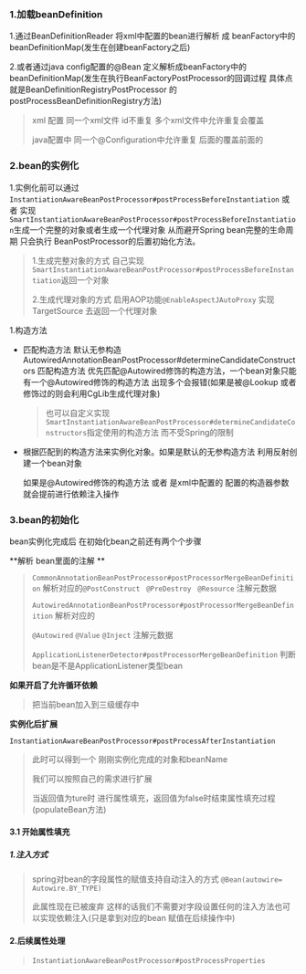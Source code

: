 ### 1.加载beanDefinition  

1.通过BeanDefinitionReader 将xml中配置的bean进行解析 成 beanFactory中的beanDefinitionMap(发生在创建beanFactory之后)

2.或者通过java config配置的@Bean 定义解析成beanFactory中的beanDefinitionMap(发生在执行BeanFactoryPostProcessor的回调过程 具体点就是BeanDefinitionRegistryPostProcessor 的postProcessBeanDefinitionRegistry方法)

> xml 配置 同一个xml文件 id不重复 多个xml文件中允许重复会覆盖
>
> java配置中 同一个@Configuration中允许重复 后面的覆盖前面的 

### 2.bean的实例化 

1.实例化前可以通过 `InstantiationAwareBeanPostProcessor#postProcessBeforeInstantiation` 或者 实现`SmartInstantiationAwareBeanPostProcessor#postProcessBeforeInstantiation`生成一个完整的对象或者生成一个代理对象 从而避开Spring bean完整的生命周期 只会执行 BeanPostProcessor的后置初始化方法。

> 1.生成完整对象的方式 自己实现`SmartInstantiationAwareBeanPostProcessor#postProcessBeforeInstantiation`返回一个对象
>
> 2.生成代理对象的方式 启用AOP功能`@EnableAspectJAutoProxy` 实现TargetSource 去返回一个代理对象

1.构造方法

- 匹配构造方法 默认无参构造    AutowiredAnnotationBeanPostProcessor#determineCandidateConstructors 匹配构造方法 优先匹配@Autowired修饰的构造方法，一个bean对象只能有一个@Autowired修饰的构造方法 出现多个会报错(如果是被@Lookup 或者<replace-method> 修饰过的则会利用CgLib生成代理对象)

  > 也可以自定义实现`SmartInstantiationAwareBeanPostProcessor#determineCandidateConstructors`指定使用的构造方法 而不受Spring的限制

- 根据匹配到的构造方法来实例化对象。如果是默认的无参构造方法 利用反射创建一个bean对象

  如果是@Autowired修饰的构造方法 或者 是xml中配置的<constructor-arg> 配置的构造器参数   就会提前进行依赖注入操作

### 3.bean的初始化 

bean实例化完成后 在初始化bean之前还有两个个步骤 

**解析 bean里面的注解 **

> `CommonAnnotationBeanPostProcessor#postProcessorMergeBeanDefinition` 解析对应的`@PostConstruct` ` @PreDestroy` ` @Resource` 注解元数据
>
> `AutowiredAnnotationBeanPostProcessor#postProcessorMergeBeanDefinition` 解析对应的
>
> `@Autowired` `@Value` `@Inject` 注解元数据
>
> `ApplicationListenerDetector#postProcessorMergeBeanDefinition` 判断bean是不是ApplicationListener类型bean

**如果开启了允许循环依赖**

> 把当前bean加入到三级缓存中

**实例化后扩展**

`InstantiationAwareBeanPostProcessor#postProcessAfterInstantiation`

> 此时可以得到一个 刚刚实例化完成的对象和beanName
>
> 我们可以按照自己的需求进行扩展
>
> 当返回值为ture时 进行属性填充，返回值为false时结束属性填充过程(populateBean方法)



#### 3.1 开始属性填充

##### 1.注入方式

> spring对bean的字段属性的赋值支持自动注入的方式 `@Bean(autowire= Autowire.BY_TYPE)`
>
> 此属性现在已被废弃 这样的话我们不需要对字段设置任何的注入方法也可以实现依赖注入(只是拿到对应的bean 赋值在后续操作中)

#### 2.后续属性处理

> `InstantiationAwareBeanPostProcessor#postProcessProperties`